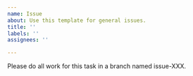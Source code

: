 ```yaml
---
name: Issue
about: Use this template for general issues.
title: ''
labels: ''
assignees: ''

---
```


Please do all work for this task in a branch named issue-XXX.